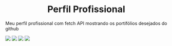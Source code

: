 <h1 align='center'> Perfil Profissional </h1>
<p align="justify">Meu perfil profissional com fetch API mostrando os portifólios desejados do github</p>
<p><img src="https://img.shields.io/static/v1?label=%20&message=JavaScript&color=yellow&labelColor=575757&style=flat&logo=javascript" /> <img src="https://img.shields.io/static/v1?label=%20&message=JavaScript&color=yellow&labelColor=575757&style=flat&logo=react" /> <img src="https://img.shields.io/static/v1?label=%20&message=Html&color=orange&labelColor=575757&style=flat&logo=html5"/> <img src="https://img.shields.io/static/v1?label=%20&message=Css&color=blue&labelColor=575757&style=flat&logo=css3"/> </p>
